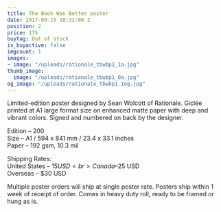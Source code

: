 ```yaml
---
title: The Book Was Better poster
date: 2017-09-15 18:31:00 Z
position: 2
price: 175
buytag: Out of stock
is_buyactive: false
imgcount: 1
images:
- image: "/uploads/rationale_tbwbp1_1a.jpg"
thumb_image:
  image: "/uploads/rationale_tbwbp1_0a.jpg"
og_image: "/uploads/rationale_tbwbp1_1og.jpg"
---
```


Limited-edition poster designed by Sean Wolcott of Rationale. Giclée printed at A1 large format size on enhanced matte paper with deep and vibrant colors. Signed and numbered on back by the designer. 

Edition – 200 <br>
Size – A1 / 594 x 841 mm / 23.4 x 33.1 inches <br>
Paper – 192 gsm, 10.3 mil <br>

Shipping Rates: <br>
United States – $15 USD <br>
Canada – $25 USD <br>
Overseas – $30 USD <br>

Multiple poster orders will ship at single poster rate. Posters ship within 1 week of receipt of order. Comes in heavy duty roll, ready to be framed or hung as is. 